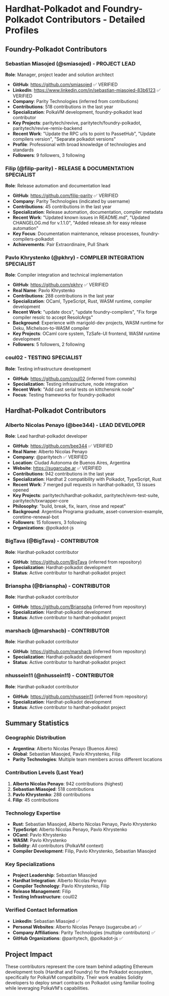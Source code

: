 # Hardhat-Polkadot and Foundry-Polkadot Contributors - Detailed Profiles

## Foundry-Polkadot Contributors

### Sebastian Miasojed (@smiasojed) - PROJECT LEAD
**Role**: Manager, project leader and solution architect
- **GitHub**: https://github.com/smiasojed ✅ VERIFIED
- **LinkedIn**: https://www.linkedin.com/in/sebastian-miasojed-83b6123 ✅ VERIFIED
- **Company**: Parity Technologies (inferred from contributions)
- **Contributions**: 518 contributions in the last year
- **Specialization**: PolkaVM development, foundry-polkadot lead contributor
- **Key Projects**: paritytech/revive, paritytech/foundry-polkadot, paritytech/revive-remix-backend
- **Recent Work**: "Update the RPC urls to point to PassetHub", "Update compilers version", "Separate polkadot versions"
- **Profile**: Professional with broad knowledge of technologies and standards
- **Followers**: 9 followers, 3 following

### Filip (@filip-parity) - RELEASE & DOCUMENTATION SPECIALIST
**Role**: Release automation and documentation lead
- **GitHub**: https://github.com/filip-parity ✅ VERIFIED
- **Company**: Parity Technologies (indicated by username)
- **Contributions**: 45 contributions in the last year
- **Specialization**: Release automation, documentation, compiler metadata
- **Recent Work**: "Updated known issues in README.md", "Updated CHANGELOG.md for v.1.1.0", "Added release.sh for easy release automation"
- **Key Focus**: Documentation maintenance, release processes, foundry-compilers-polkadot
- **Achievements**: Pair Extraordinaire, Pull Shark

### Pavlo Khrystenko (@pkhry) - COMPILER INTEGRATION SPECIALIST
**Role**: Compiler integration and technical implementation
- **GitHub**: https://github.com/pkhry ✅ VERIFIED
- **Real Name**: Pavlo Khrystenko
- **Contributions**: 288 contributions in the last year
- **Specialization**: OCaml, TypeScript, Rust, WASM runtime, compiler development
- **Recent Work**: "update docs", "update foundry-compilers", "Fix forge compiler resolc to accept ResolcArgs"
- **Background**: Experience with marigold-dev projects, WASM runtime for Deku, Michelson-to-WASM compiler
- **Key Projects**: OCaml core system, TzSafe-UI frontend, WASM runtime development
- **Followers**: 5 followers, 2 following

### coul02 - TESTING SPECIALIST
**Role**: Testing infrastructure development
- **GitHub**: https://github.com/coul02 (inferred from commits)
- **Specialization**: Testing infrastructure, node integration
- **Recent Work**: "Add cast serial tests on kittchensink node"
- **Focus**: Testing frameworks for foundry-polkadot

## Hardhat-Polkadot Contributors

### Alberto Nicolas Penayo (@bee344) - LEAD DEVELOPER
**Role**: Lead hardhat-polkadot developer
- **GitHub**: https://github.com/bee344 ✅ VERIFIED
- **Real Name**: Alberto Nicolas Penayo
- **Company**: @paritytech ✅ VERIFIED
- **Location**: Ciudad Autonoma de Buenos Aires, Argentina
- **Website**: https://sugarcube.ar ✅ VERIFIED
- **Contributions**: 942 contributions in the last year
- **Specialization**: Hardhat 2 compatibility with Polkadot, TypeScript, Rust
- **Recent Work**: 7 merged pull requests in hardhat-polkadot, 13 issues opened
- **Key Projects**: paritytech/hardhat-polkadot, paritytech/evm-test-suite, paritytech/txwrapper-core
- **Philosophy**: "build, break, fix, learn, rinse and repeat"
- **Background**: Argentina Programa graduate, asset-conversion-example, coretime-renewal-bot
- **Followers**: 15 followers, 3 following
- **Organizations**: @polkadot-js

### BigTava (@BigTava) - CONTRIBUTOR
**Role**: Hardhat-polkadot contributor
- **GitHub**: https://github.com/BigTava (inferred from repository)
- **Specialization**: Hardhat-polkadot development
- **Status**: Active contributor to hardhat-polkadot project

### Brianspha (@Brianspha) - CONTRIBUTOR
**Role**: Hardhat-polkadot contributor
- **GitHub**: https://github.com/Brianspha (inferred from repository)
- **Specialization**: Hardhat-polkadot development
- **Status**: Active contributor to hardhat-polkadot project

### marshacb (@marshacb) - CONTRIBUTOR
**Role**: Hardhat-polkadot contributor
- **GitHub**: https://github.com/marshacb (inferred from repository)
- **Specialization**: Hardhat-polkadot development
- **Status**: Active contributor to hardhat-polkadot project

### nhussein11 (@nhussein11) - CONTRIBUTOR
**Role**: Hardhat-polkadot contributor
- **GitHub**: https://github.com/nhussein11 (inferred from repository)
- **Specialization**: Hardhat-polkadot development
- **Status**: Active contributor to hardhat-polkadot project

## Summary Statistics

### Geographic Distribution
- **Argentina**: Alberto Nicolas Penayo (Buenos Aires)
- **Global**: Sebastian Miasojed, Pavlo Khrystenko, Filip
- **Parity Technologies**: Multiple team members across different locations

### Contribution Levels (Last Year)
1. **Alberto Nicolas Penayo**: 942 contributions (highest)
2. **Sebastian Miasojed**: 518 contributions
3. **Pavlo Khrystenko**: 288 contributions
4. **Filip**: 45 contributions

### Technology Expertise
- **Rust**: Sebastian Miasojed, Alberto Nicolas Penayo, Pavlo Khrystenko
- **TypeScript**: Alberto Nicolas Penayo, Pavlo Khrystenko
- **OCaml**: Pavlo Khrystenko
- **WASM**: Pavlo Khrystenko
- **Solidity**: All contributors (PolkaVM context)
- **Compiler Development**: Filip, Pavlo Khrystenko, Sebastian Miasojed

### Key Specializations
- **Project Leadership**: Sebastian Miasojed
- **Hardhat Integration**: Alberto Nicolas Penayo
- **Compiler Technology**: Pavlo Khrystenko, Filip
- **Release Management**: Filip
- **Testing Infrastructure**: coul02

### Verified Contact Information
- **LinkedIn**: Sebastian Miasojed ✅
- **Personal Websites**: Alberto Nicolas Penayo (sugarcube.ar) ✅
- **Company Affiliations**: Parity Technologies (multiple contributors) ✅
- **GitHub Organizations**: @paritytech, @polkadot-js ✅

## Project Impact
These contributors represent the core team behind adapting Ethereum development tools (Hardhat and Foundry) for the Polkadot ecosystem, specifically for PolkaVM compatibility. Their work enables Solidity developers to deploy smart contracts on Polkadot using familiar tooling while leveraging PolkaVM's capabilities.

